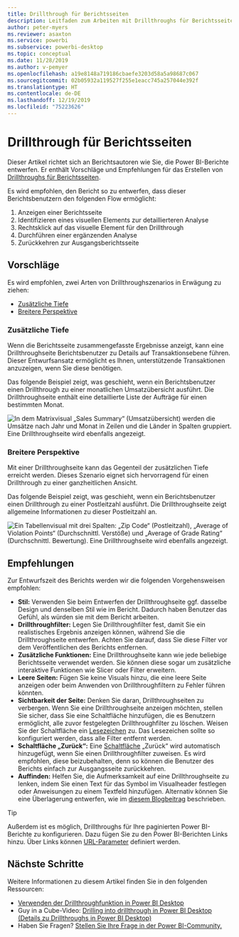 ```yaml
---
title: Drillthrough für Berichtsseiten
description: Leitfaden zum Arbeiten mit Drillthroughs für Berichtsseiten
author: peter-myers
ms.reviewer: asaxton
ms.service: powerbi
ms.subservice: powerbi-desktop
ms.topic: conceptual
ms.date: 11/28/2019
ms.author: v-pemyer
ms.openlocfilehash: a19e8148a719186cbaefe3203d58a5a98687c067
ms.sourcegitcommit: 02b05932a119527f255e1eacc745a257044e392f
ms.translationtype: HT
ms.contentlocale: de-DE
ms.lasthandoff: 12/19/2019
ms.locfileid: "75223626"
---
```

# <a name="report-page-drillthrough"></a>Drillthrough für Berichtsseiten

Dieser Artikel richtet sich an Berichtsautoren wie Sie, die Power BI-Berichte entwerfen. Er enthält Vorschläge und Empfehlungen für das Erstellen von [Drillthroughs für Berichtsseiten](../desktop-drillthrough.md).

Es wird empfohlen, den Bericht so zu entwerfen, dass dieser Berichtsbenutzern den folgenden Flow ermöglicht:

1. Anzeigen einer Berichtsseite
2. Identifizieren eines visuellen Elements zur detaillierteren Analyse
3. Rechtsklick auf das visuelle Element für den Drillthrough
4. Durchführen einer ergänzenden Analyse
5. Zurückkehren zur Ausgangsberichtsseite

## <a name="suggestions"></a>Vorschläge

Es wird empfohlen, zwei Arten von Drillthroughszenarios in Erwägung zu ziehen:

- [Zusätzliche Tiefe](#additional-depth)
- [Breitere Perspektive](#broader-perspective)

### <a name="additional-depth"></a>Zusätzliche Tiefe

Wenn die Berichtsseite zusammengefasste Ergebnisse anzeigt, kann eine Drillthroughseite Berichtsbenutzer zu Details auf Transaktionsebene führen. Dieser Entwurfsansatz ermöglicht es Ihnen, unterstützende Transaktionen anzuzeigen, wenn Sie diese benötigen.

Das folgende Beispiel zeigt, was geschieht, wenn ein Berichtsbenutzer einen Drillthrough zu einer monatlichen Umsatzübersicht ausführt. Die Drillthroughseite enthält eine detaillierte Liste der Aufträge für einen bestimmten Monat.

![In dem Matrixvisual „Sales Summary“ (Umsatzübersicht) werden die Umsätze nach Jahr und Monat in Zeilen und die Länder in Spalten gruppiert. Eine Drillthroughseite wird ebenfalls angezeigt.](media/report-drillthrough/suggestion-drillthrough-add-depth.png)

### <a name="broader-perspective"></a>Breitere Perspektive

Mit einer Drillthroughseite kann das Gegenteil der zusätzlichen Tiefe erreicht werden. Dieses Szenario eignet sich hervorragend für einen Drillthrough zu einer ganzheitlichen Ansicht.

Das folgende Beispiel zeigt, was geschieht, wenn ein Berichtsbenutzer einen Drillthrough zu einer Postleitzahl ausführt. Die Drillthroughseite zeigt allgemeine Informationen zu dieser Postleitzahl an.

![Ein Tabellenvisual mit drei Spalten: „Zip Code“ (Postleitzahl), „Average of Violation Points“ (Durchschnittl. Verstöße) und „Average of Grade Rating“ (Durchschnittl. Bewertung). Eine Drillthroughseite wird ebenfalls angezeigt.](media/report-drillthrough/suggestion-drillthrough-broader-perspective.png)

## <a name="recommendations"></a>Empfehlungen

Zur Entwurfszeit des Berichts werden wir die folgenden Vorgehensweisen empfohlen:

- **Stil:** Verwenden Sie beim Entwerfen der Drillthroughseite ggf. dasselbe Design und denselben Stil wie im Bericht. Dadurch haben Benutzer das Gefühl, als würden sie mit dem Bericht arbeiten.
- **Drillthroughfilter:** Legen Sie Drillthroughfilter fest, damit Sie ein realistisches Ergebnis anzeigen können, während Sie die Drillthroughseite entwerfen. Achten Sie darauf, dass Sie diese Filter vor dem Veröffentlichen des Berichts entfernen.
- **Zusätzliche Funktionen:** Eine Drillthroughseite kann wie jede beliebige Berichtsseite verwendet werden. Sie können diese sogar um zusätzliche interaktive Funktionen wie Slicer oder Filter erweitern.
- **Leere Seiten:** Fügen Sie keine Visuals hinzu, die eine leere Seite anzeigen oder beim Anwenden von Drillthroughfiltern zu Fehler führen könnten.
- **Sichtbarkeit der Seite:** Denken Sie daran, Drillthroughseiten zu verbergen. Wenn Sie eine Drillthroughseite anzeigen möchten, stellen Sie sicher, dass Sie eine Schaltfläche hinzufügen, die es Benutzern ermöglicht, alle zuvor festgelegten Drillthroughfilter zu löschen. Weisen Sie der Schaltfläche ein [Lesezeichen](../desktop-bookmarks.md) zu. Das Lesezeichen sollte so konfiguriert werden, dass alle Filter entfernt werden.
- **Schaltfläche „Zurück“:** Eine [Schaltfläche](../desktop-buttons.md) „Zurück“ wird automatisch hinzugefügt, wenn Sie einen Drillthroughfilter zuweisen. Es wird empfohlen, diese beizubehalten, denn so können die Benutzer des Berichts einfach zur Ausgangsseite zurückkehren.
- **Auffinden:** Helfen Sie, die Aufmerksamkeit auf eine Drillthroughseite zu lenken, indem Sie einen Text für das Symbol im Visualheader festlegen oder Anweisungen zu einem Textfeld hinzufügen. Alternativ können Sie eine Überlagerung entwerfen, wie im [diesem Blogbeitrag](https://alluringbi.com/2019/10/23/overlays-for-true-self-serve-reporting/) beschrieben.

> [!TIP]
> Außerdem ist es möglich, Drillthroughs für Ihre paginierten Power BI-Berichte zu konfigurieren. Dazu fügen Sie zu den Power BI-Berichten Links hinzu. Über Links können [URL-Parameter](https://powerbi.microsoft.com/blog/url-parameters-for-paginated-reports-are-now-available/) definiert werden.

## <a name="next-steps"></a>Nächste Schritte

Weitere Informationen zu diesem Artikel finden Sie in den folgenden Ressourcen:

- [Verwenden der Drillthroughfunktion in Power BI Desktop](../desktop-drillthrough.md)
- Guy in a Cube-Video: [Drilling into drillthrough in Power BI Desktop (Details zu Drillthroughs in Power BI Desktop)](https://www.youtube.com/watch?v=2x9lLHDbtDk)
- Haben Sie Fragen? [Stellen Sie Ihre Frage in der Power BI-Community.](https://community.powerbi.com/)
